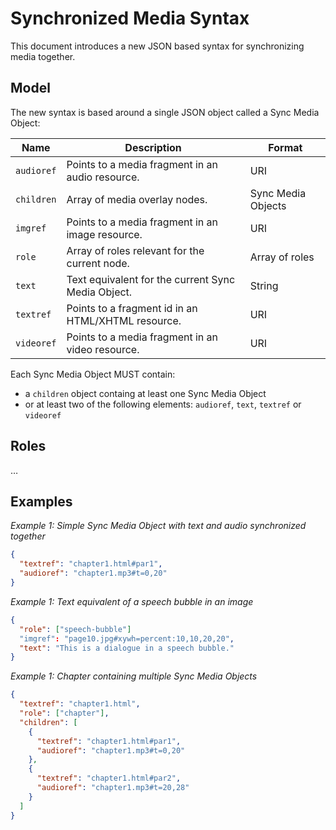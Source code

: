 # Synchronized Media Syntax

This document introduces a new JSON based syntax for synchronizing media together.

## Model

The new syntax is based around a single JSON object called a Sync Media Object:

| Name | Description | Format |
| ---- | ----------- | ------ |
| `audioref` | Points to a media fragment in an audio resource. | URI |
| `children` | Array of media overlay nodes. | Sync Media Objects |
| `imgref` | Points to a media fragment in an image resource. | URI |
| `role`     | Array of roles relevant for the current node. | Array of roles |
| `text`  | Text equivalent for the current Sync Media Object. | String |
| `textref`  | Points to a fragment id in an HTML/XHTML resource. | URI |
| `videoref`  | Points to a media fragment in an video resource. | URI |

Each Sync Media Object MUST contain:

- a `children` object containg at least one Sync Media Object
- or at least two of the following elements: `audioref`, `text`, `textref` or `videoref`

## Roles

…

## Examples

*Example 1: Simple Sync Media Object with text and audio synchronized together*

```json
{
  "textref": "chapter1.html#par1",
  "audioref": "chapter1.mp3#t=0,20"
}
```

*Example 1: Text equivalent of a speech bubble in an image*

```json
{
  "role": ["speech-bubble"]
  "imgref": "page10.jpg#xywh=percent:10,10,20,20",
  "text": "This is a dialogue in a speech bubble."
}
```


*Example 1: Chapter containing multiple Sync Media Objects*

```json
{
  "textref": "chapter1.html",
  "role": ["chapter"],
  "children": [
    {
      "textref": "chapter1.html#par1", 
      "audioref": "chapter1.mp3#t=0,20"
    },
    {
      "textref": "chapter1.html#par2", 
      "audioref": "chapter1.mp3#t=20,28"
    }
  ]
}
```